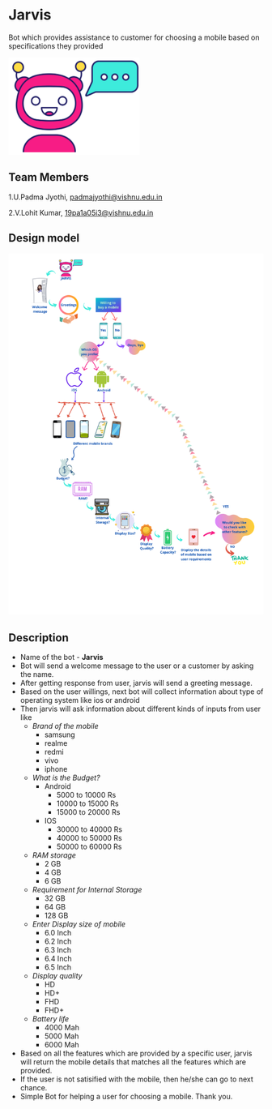 # Jarvis 
  Bot which provides assistance to customer for choosing a mobile based on specifications they provided
  
  ![jarvis](https://github.com/PadmaJyothi-U/ML2021/blob/files/jarvis.png)
  
## Team Members
1.U.Padma Jyothi, padmajyothi@vishnu.edu.in

2.V.Lohit Kumar, 19pa1a05i3@vishnu.edu.in


## Design model 
![Jarvis Design](https://github.com/PadmaJyothi-U/ML2021/blob/files/Jarvis%20Design.png)


## Description
* Name of the bot - **Jarvis**
* Bot will send a welcome message to the user or a customer by asking the name.
* After getting response from user, jarvis will send a greeting message.
* Based on the user willings, next bot will collect information about type of operating system like ios or android
* Then jarvis will ask information about different kinds of inputs from user like 
  + *Brand of the mobile*
    - samsung
    - realme
    - redmi
    - vivo
    - iphone
  + *What is the Budget?*
    + Android
      - 5000 to 10000 Rs
      - 10000 to 15000 Rs
      - 15000 to 20000 Rs
    + IOS
      - 30000 to 40000 Rs
      - 40000 to 50000 Rs
      - 50000 to 60000 Rs
  + *RAM storage*
    - 2 GB
    - 4 GB
    - 6 GB
  + *Requirement for Internal Storage*
    - 32 GB
    - 64 GB
    - 128 GB
  + *Enter Display size of mobile*
    - 6.0 Inch
    - 6.2 Inch
    - 6.3 Inch
    - 6.4 Inch
    - 6.5 Inch
  + *Display quality*
    - HD
    - HD+
    - FHD
    - FHD+
  + *Battery life*
    - 4000 Mah
    - 5000 Mah
    - 6000 Mah
* Based on all the features which are provided by a specific user, jarvis will return the mobile details that matches all the features which are provided.
* If the user is not satisified with the mobile, then he/she can go to next chance. 
* Simple Bot for helping a user for choosing a mobile. Thank you.
